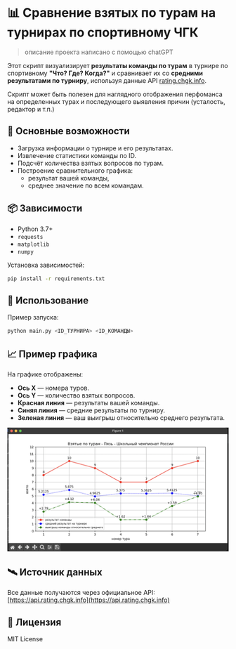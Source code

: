 # 📊 Сравнение взятых по турам на турнирах по спортивному ЧГК

> описание проекта написано с помощью chatGPT

Этот скрипт визуализирует **результаты команды по турам** в турнире по спортивному **"Что? Где? Когда?"** и сравнивает их со **средними результатами по турниру**, используя данные API [rating.chgk.info](https://rating.chgk.info).

Скрипт может быть полезен для наглядного отображения перфоманса на определенных турах и последующего выявления причин (усталость, редактор и т.п.) 

## 🔧 Основные возможности

- Загрузка информации о турнире и его результатах.
- Извлечение статистики команды по ID.
- Подсчёт количества взятых вопросов по турам.
- Построение сравнительного графика:
  - результат вашей команды,
  - среднее значение по всем командам.

## 📦 Зависимости

- Python 3.7+
- `requests`
- `matplotlib`
- `numpy`

Установка зависимостей:
```bash
pip install -r requirements.txt
````

## 🚀 Использование

Пример запуска:

```bash
python main.py <ID_ТУРНИРА> <ID_КОМАНДЫ>
```

## 📈 Пример графика

На графике отображены:

* **Ось X** — номера туров.
* **Ось Y** — количество взятых вопросов.
* **Красная линия** — результаты вашей команды.
* **Синяя линия** — средние результаты по турниру.
* **Зеленая линия** — ваш выигрыш относительно среднего результата.

![img.png](img.png)

## 🛰 Источник данных

Все данные получаются через официальное API:
[https://api.rating.chgk.info](https://api.rating.chgk.info)

## 📝 Лицензия

MIT License